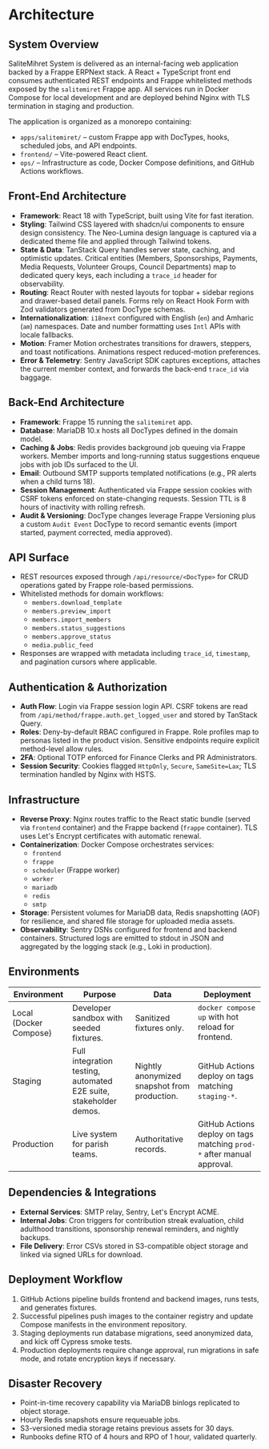# Architecture

## System Overview
SaliteMihret System is delivered as an internal-facing web application backed by
a Frappe ERPNext stack. A React + TypeScript front end consumes authenticated
REST endpoints and Frappe whitelisted methods exposed by the
`salitemiret` Frappe app. All services run in Docker Compose for local
development and are deployed behind Nginx with TLS termination in staging and
production.

The application is organized as a monorepo containing:
- `apps/salitemiret/` – custom Frappe app with DocTypes, hooks, scheduled jobs,
  and API endpoints.
- `frontend/` – Vite-powered React client.
- `ops/` – Infrastructure as code, Docker Compose definitions, and GitHub
  Actions workflows.

## Front-End Architecture
- **Framework**: React 18 with TypeScript, built using Vite for fast iteration.
- **Styling**: Tailwind CSS layered with shadcn/ui components to ensure design
  consistency. The Neo-Lumina design language is captured via a dedicated theme
  file and applied through Tailwind tokens.
- **State & Data**: TanStack Query handles server state, caching, and optimistic
  updates. Critical entities (Members, Sponsorships, Payments, Media Requests,
  Volunteer Groups, Council Departments) map to dedicated query keys, each
  including a `trace_id` header for observability.
- **Routing**: React Router with nested layouts for topbar + sidebar regions and
  drawer-based detail panels. Forms rely on React Hook Form with Zod validators
  generated from DocType schemas.
- **Internationalization**: `i18next` configured with English (`en`) and Amharic
  (`am`) namespaces. Date and number formatting uses `Intl` APIs with locale
  fallbacks.
- **Motion**: Framer Motion orchestrates transitions for drawers, steppers, and
  toast notifications. Animations respect reduced-motion preferences.
- **Error & Telemetry**: Sentry JavaScript SDK captures exceptions, attaches the
  current member context, and forwards the back-end `trace_id` via baggage.

## Back-End Architecture
- **Framework**: Frappe 15 running the `salitemiret` app.
- **Database**: MariaDB 10.x hosts all DocTypes defined in the domain model.
- **Caching & Jobs**: Redis provides background job queuing via Frappe workers.
  Member imports and long-running status suggestions enqueue jobs with job IDs
  surfaced to the UI.
- **Email**: Outbound SMTP supports templated notifications (e.g., PR alerts when
  a child turns 18).
- **Session Management**: Authenticated via Frappe session cookies with CSRF
  tokens enforced on state-changing requests. Session TTL is 8 hours of
  inactivity with rolling refresh.
- **Audit & Versioning**: DocType changes leverage Frappe Versioning plus a
  custom `Audit Event` DocType to record semantic events (import started,
  payment corrected, media approved).

## API Surface
- REST resources exposed through `/api/resource/<DocType>` for CRUD operations
  gated by Frappe role-based permissions.
- Whitelisted methods for domain workflows:
  - `members.download_template`
  - `members.preview_import`
  - `members.import_members`
  - `members.status_suggestions`
  - `members.approve_status`
  - `media.public_feed`
- Responses are wrapped with metadata including `trace_id`, `timestamp`, and
  pagination cursors where applicable.

## Authentication & Authorization
- **Auth Flow**: Login via Frappe session login API. CSRF tokens are read from
  `/api/method/frappe.auth.get_logged_user` and stored by TanStack Query.
- **Roles**: Deny-by-default RBAC configured in Frappe. Role profiles map to
  personas listed in the product vision. Sensitive endpoints require explicit
  method-level allow rules.
- **2FA**: Optional TOTP enforced for Finance Clerks and PR Administrators.
- **Session Security**: Cookies flagged `HttpOnly`, `Secure`, `SameSite=Lax`; TLS
  termination handled by Nginx with HSTS.

## Infrastructure
- **Reverse Proxy**: Nginx routes traffic to the React static bundle (served via
  `frontend` container) and the Frappe backend (`frappe` container). TLS uses
  Let's Encrypt certificates with automatic renewal.
- **Containerization**: Docker Compose orchestrates services:
  - `frontend`
  - `frappe`
  - `scheduler` (Frappe worker)
  - `worker`
  - `mariadb`
  - `redis`
  - `smtp`
- **Storage**: Persistent volumes for MariaDB data, Redis snapshotting (AOF) for
  resilience, and shared file storage for uploaded media assets.
- **Observability**: Sentry DSNs configured for frontend and backend containers.
  Structured logs are emitted to stdout in JSON and aggregated by the logging
  stack (e.g., Loki in production).

## Environments
| Environment | Purpose | Data | Deployment |
|-------------|---------|------|------------|
| Local (Docker Compose) | Developer sandbox with seeded fixtures. | Sanitized fixtures only. | `docker compose up` with hot reload for frontend. |
| Staging | Full integration testing, automated E2E suite, stakeholder demos. | Nightly anonymized snapshot from production. | GitHub Actions deploy on tags matching `staging-*`. |
| Production | Live system for parish teams. | Authoritative records. | GitHub Actions deploy on tags matching `prod-*` after manual approval. |

## Dependencies & Integrations
- **External Services**: SMTP relay, Sentry, Let's Encrypt ACME.
- **Internal Jobs**: Cron triggers for contribution streak evaluation, child
  adulthood transitions, sponsorship renewal reminders, and nightly backups.
- **File Delivery**: Error CSVs stored in S3-compatible object storage and linked
  via signed URLs for download.

## Deployment Workflow
1. GitHub Actions pipeline builds frontend and backend images, runs tests, and
   generates fixtures.
2. Successful pipelines push images to the container registry and update Compose
   manifests in the environment repository.
3. Staging deployments run database migrations, seed anonymized data, and kick
   off Cypress smoke tests.
4. Production deployments require change approval, run migrations in safe mode,
   and rotate encryption keys if necessary.

## Disaster Recovery
- Point-in-time recovery capability via MariaDB binlogs replicated to object
  storage.
- Hourly Redis snapshots ensure requeuable jobs.
- S3-versioned media storage retains previous assets for 30 days.
- Runbooks define RTO of 4 hours and RPO of 1 hour, validated quarterly.
